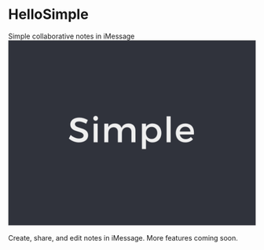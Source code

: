 # HelloSimple
Simple collaborative notes in iMessage
<br>
![alt tag](https://github.com/dgreen899/HelloSimple/blob/master/hellosimple1024x768.png)

Create, share, and edit notes in iMessage. More features coming soon.
